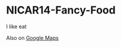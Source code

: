 NICAR14-Fancy-Food
==================

I like eat

Also on [Google Maps](https://mapsengine.google.com/map/edit?mid=zGyWxb04aJcA.kkOGZvdCxl_I)
